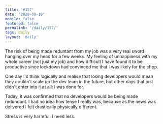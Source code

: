 ```yaml
---
title: '#157'
date: '2020-08-19'
mobile: false
featured: false
permalink: '/daily/157/'
tags: daily
layout: 'daily'
---
```


The risk of being made reduntant from my job was a very real sword hanging over my head for a few weeks. My feeling of unhappiness with my whole career (not just my job) and how difficult I have found it to be productive since lockdown had convinced me that I was likely for the chop.

One day I'd think logically and realise that losing developers would mean they couldn't scale up the dev team in the future, but other days that just didn't enter into it at all: I was done for.

Today, it was confirmed that no developers would be being made redundant. I had no idea how tense I really was, because as the news was delivered I felt drastically physically different.

Stress is very harmful. I need less.
